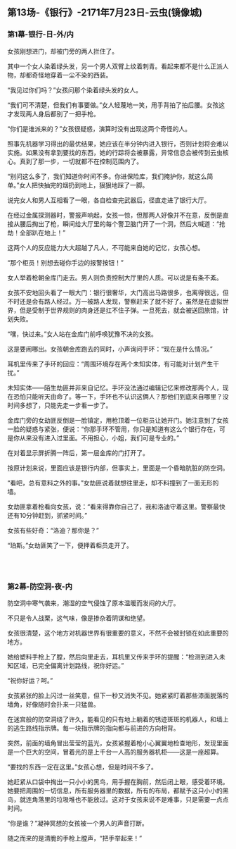## 第13场-《银行》-2171年7月23日-云虫(镜像城)

### 第1幕-银行-日-外/内

女孩刚想进门，却被门旁的两人拦住了。

其中一个女人染着绿头发，另一个男人双臂上纹着刺青。看起来都不是什么正派人物，却都奇怪地穿着一尘不染的西装。

“我见过你们吗？”女孩问那个染着绿头发的女人。

“我们可不清楚，但我们有事要做。”女人轻蔑地一笑，用手背拍了拍后腰。女孩这才发现两人身后都别了一把手枪。

“你们是谁派来的？”女孩很疑惑，演算时没有出现这两个奇怪的人。

照事先机器学习得出的最优结果，她应该在半分钟内进入银行，否则计划将会难以实施。如果没有拿到要找的东西，她的行踪将会被暴露，异常信息会被传到云虫核心。真到了那一步，一切就都不在控制范围内了。

“别问这么多了，我们知道你时间不多。你进保险库，我们掩护你，就这么简单。”女人把快抽完的烟扔到地上，狠狠地踩了一脚。

说完女人和男人互相看了一眼，各自检查完武器后，径直走进了银行大厅。

在经过金属探测器时，警报声响起，女孩一惊，但那两人好像并不在意，反倒是直接从腰后掏出了枪，瞬间给大厅里的每个警卫脑门开了一个洞，然后大喊道：“抢劫！全部趴在地上！”

这两个人的反应能力大大超越了凡人，不可能来自她的记忆，女孩心想。

“那个柜员！别想去碰你手边的报警按钮！”

女人举着枪朝金库门走去。男人则负责控制大厅里的人质。可以说是有条不紊。

女孩不安地回头看了一眼大门：银行很奢华，大门高出马路很多，也离得很远，但不时还是会有路人经过。万一被路人发现，警察赶来了就不好了。虽然是在虚拟世界，但是受制于世界规则的肉身还是扛不住子弹。一旦死去，就会被送回旅馆，计划失败。

“嘿，快过来。”女人站在金库门前呼唤犹豫不决的女孩。

这是要闹哪出。女孩朝金库跑去的同时，小声询问手环：“现在是什么情况。”

耳机里传来了手环的回应：“周围环境存在两个未知实体，有可能对计划产生干扰。”

未知实体——陌生劫匪并非来自记忆。手环没法通过编辑记忆来修改那两个人，现在恐怕只能听天由命了。等一下，手环也不认识这俩人？那他们到底来自哪里？没时间多想了，只能先走一步看一步了。

金库门旁的女劫匪反倒是一脸镇定，用枪顶着一位柜员让她开门。她注意到了女孩一脸的疑惑与紧张，便说：“你那手环不管用，你只是知道有这么个银行存在，可是你从来没有进入过里面。不用担心，小姐，我们可是专业的。”

在对着显示屏折腾一阵后，第一层金库的门打开了。

按原计划来说，里面应该是银行内部，但事实上，里面是一个昏暗肮脏的防空洞。

“看吧，总有意料之外的事。”女劫匪说着就想往里走，却不料撞到了一面无形的墙。

女劫匪拿着枪看向女孩，说：“看来得靠你自己了，我和洛迪守着这里。警察最快还有10分钟赶到，抓紧时间。”

女孩有些好奇：“洛迪？那你是？”

“珀斯。”女劫匪笑了一下，便押着柜员走开了。

<br><br>

### 第2幕-防空洞-夜-内

防空洞中寒气袭来，潮湿的空气侵蚀了原本温暖而发闷的大厅。

不只是令人战栗，这气味，像是掺杂着阴谋和绝望。

女孩很清楚，这个地方对机器世界有很重要的意义，不然不会被封锁在如此重要的地方。

她给塑料手枪上了膛，然后向里走去，耳机里又传来手环的提醒：“检测到进入未知区域，已完全偏离计划路线，祝你好运。”

“祝你好运？呵。”

女孩紧张的脸上闪过一丝笑意，但下一秒又消失不见。她紧紧盯着那些漆面脱落的墙角，好像随时会扑来一只猛兽。

在迷宫般的防空洞绕了许久，能看见的只有地上躺着的锈迹斑斑的机器人，和墙上的逃生路线指示牌。每一块指示牌的指向都与前进的方向相背。

突然，前面的墙角冒出莹莹的蓝光，女孩紧握着枪小心翼翼地检查地形，发现里面是一个巨大的空间，冒着光的是上千台一人高的服务器机柜——这是一座超算。

“要找的东西一定在这里。”女孩心想，但是时间不多了。

她赶紧从口袋中掏出一只小小的黑鸟，用手握在胸前，然后闭上眼，感受着环境。她要把周围的一切信息，所有服务器里的数据，所有的布局，都赋予这只小小的黑鸟，就连角落里的垃圾堆也不能放过。这对于女孩来说不是难事，只是需要一点点时间。

“你是谁？”凝神冥想的女孩被一个男人的声音打断。

随之而来的是清脆的手枪上膛声，“把手举起来！”
